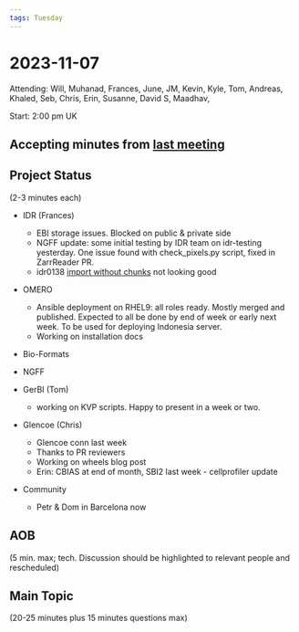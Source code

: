 ```yaml
---
tags: Tuesday
---
```


# 2023-11-07

Attending: Will, Muhanad, Frances, June, JM, Kevin, Kyle, Tom, Andreas, Khaled, Seb, Chris, Erin, Susanne, David S, Maadhav, 

Start: 2:00 pm UK

## Accepting minutes from [last meeting](https://hackmd.io/team/ome?nav=overview)

## Project Status

(2-3 minutes each)

- IDR (Frances)
    - EBI storage issues. Blocked on public & private side
    - NGFF update: some initial testing by IDR team on idr-testing yesterday. One issue found with check_pixels.py script, fixed in ZarrReader PR.
    - idr0138 [import without chunks](https://github.com/IDR/idr0138-lohoff-seqfish/issues/1#issuecomment-1798394854) not looking good

- OMERO
  - Ansible deployment on RHEL9: all roles ready. Mostly merged and published. Expected to all be done by end of week or early next week. To be used for deploying Indonesia server.
  - Working on installation docs 

- Bio-Formats

- NGFF

- GerBI (Tom)
    - working on KVP scripts. Happy to present in a week or two.

- Glencoe (Chris)
    - Glencoe conn last week
    - Thanks to PR reviewers
    - Working on wheels blog post
    - Erin: CBIAS at end of month, SBI2 last week - cellprofiler update

- Community
    - Petr & Dom in Barcelona now

## AOB

(5 min. max; tech. Discussion should be highlighted to relevant people and rescheduled)

## Main Topic

(20-25 minutes plus 15 minutes questions max)
